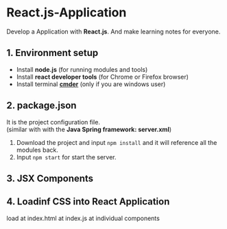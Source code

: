 # React.js-Application
Develop a Application with **React.js**.
And make learning notes for everyone.


## 1. Environment setup
 - Install **node.js** (for running modules and tools)
 - Install **react developer tools** (for Chrome or Firefox browser)
 - Install terminal [**cmder**](https://cmder.net/) (only if you are windows user)


## 2. package.json
It is the project configuration file.  
(similar with with the **Java Spring framework: server.xml**)

 1. Download the project and input `npm install` and it will reference
    all the modules back.
 2. Input `npm start` for start the server.


## 3. JSX Components



## 4. Loadinf CSS into React Application
load at index.html
at index.js
at individual components